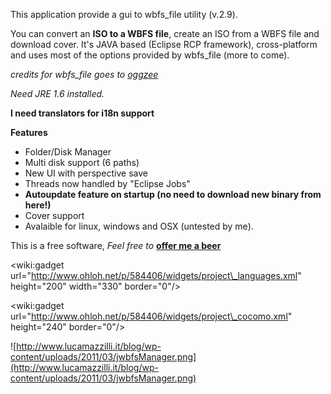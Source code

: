 This application provide a gui to wbfs\_file utility (v.2.9).

You can convert an **ISO to a WBFS file**, create an ISO from a WBFS file and download cover. It's JAVA based (Eclipse RCP framework), cross-platform and uses most of the options provided by wbfs\_file (more to come).

_credits for wbfs\_file goes to [oggzee](http://code.google.com/u/oggzee/)_

_Need JRE 1.6 installed._

**I need translators for i18n support**

**Features**
  * Folder/Disk Manager
  * Multi disk support (6 paths)
  * New UI with perspective save
  * Threads now handled by "Eclipse Jobs"
  * **Autoupdate feature on startup (no need to download new binary from here!)**
  * Cover support
  * Avalaible for linux, windows and OSX (untested by me).

This is a free software, _Feel free to_
**[offer me a beer](https://www.paypal.com/cgi-bin/webscr?cmd=_donations&business=lykvox%40yahoo%2eit&lc=EN&item_name=jwbfs%20donation&no_shipping=1&cn=Optional%20message&tax=0&currency_code=EUR&bn=PP%2dDonationsBF%3abtn_donate_LG%2egif%3aNonHosted)**

&lt;wiki:gadget url="http://www.ohloh.net/p/584406/widgets/project\_languages.xml"  height="200" width="330" border="0"/&gt;

&lt;wiki:gadget url="http://www.ohloh.net/p/584406/widgets/project\_cocomo.xml"  height="240" border="0"/&gt;


![http://www.lucamazzilli.it/blog/wp-content/uploads/2011/03/jwbfsManager.png](http://www.lucamazzilli.it/blog/wp-content/uploads/2011/03/jwbfsManager.png)